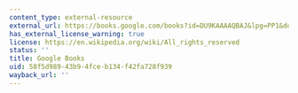 ```yaml
---
content_type: external-resource
external_url: https://books.google.com/books?id=DU9KAAAAQBAJ&lpg=PP1&dq=uncommon%20ground%20rethinking%20the%20human%20place%20in%20nature&pg=PA69#v=onepage&q&f=false
has_external_license_warning: true
license: https://en.wikipedia.org/wiki/All_rights_reserved
status: ''
title: Google Books
uid: 58f5d989-43b9-4fce-b134-f42fa728f939
wayback_url: ''
---
```

